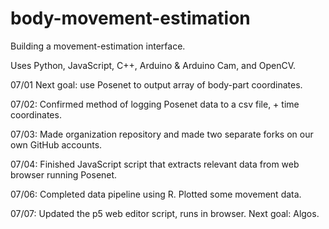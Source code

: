 # body-movement-estimation
Building a movement-estimation interface.

Uses Python, JavaScript, C++, Arduino & Arduino Cam, and OpenCV.


07/01 Next goal: use Posenet to output array of body-part coordinates.

07/02: Confirmed method of logging Posenet data to a csv file, + time coordinates.

07/03: Made organization repository and made two separate forks on our own GitHub accounts.

07/04: Finished JavaScript script that extracts relevant data from web browser running Posenet.

07/06: Completed data pipeline using R. Plotted some movement data.

07/07: Updated the p5 web editor script, runs in browser. Next goal: Algos.
